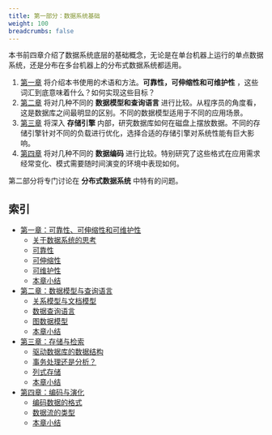 ```yaml
---
title: 第一部分：数据系统基础
weight: 100
breadcrumbs: false
---
```


本书前四章介绍了数据系统底层的基础概念，无论是在单台机器上运行的单点数据系统，还是分布在多台机器上的分布式数据系统都适用。

1. [第一章](/ch1) 将介绍本书使用的术语和方法。**可靠性，可伸缩性和可维护性** ，这些词汇到底意味着什么？如何实现这些目标？
2. [第二章](/ch2) 将对几种不同的 **数据模型和查询语言** 进行比较。从程序员的角度看，这是数据库之间最明显的区别。不同的数据模型适用于不同的应用场景。
3. [第三章](/ch3) 将深入 **存储引擎** 内部，研究数据库如何在磁盘上摆放数据。不同的存储引擎针对不同的负载进行优化，选择合适的存储引擎对系统性能有巨大影响。
4. [第四章](/ch4) 将对几种不同的 **数据编码** 进行比较。特别研究了这些格式在应用需求经常变化、模式需要随时间演变的环境中表现如何。

第二部分将专门讨论在 **分布式数据系统** 中特有的问题。


## 索引

* [第一章：可靠性、可伸缩性和可维护性](/ch1)
    * [关于数据系统的思考](/ch1#关于数据系统的思考)
    * [可靠性](/ch1#可靠性)
    * [可伸缩性](/ch1#可伸缩性)
    * [可维护性](/ch1#可维护性)
    * [本章小结](/ch1#本章小结)
* [第二章：数据模型与查询语言](/ch2)
    * [关系模型与文档模型](/ch2#关系模型与文档模型)
    * [数据查询语言](/ch2#数据查询语言)
    * [图数据模型](/ch2#图数据模型)
    * [本章小结](/ch2#本章小结)
* [第三章：存储与检索](/ch3)
    * [驱动数据库的数据结构](/ch3#驱动数据库的数据结构)
    * [事务处理还是分析？](/ch3#事务处理还是分析)
    * [列式存储](/ch3#列式存储)
    * [本章小结](/ch3#本章小结)
* [第四章：编码与演化](/ch4)
    * [编码数据的格式](/ch4#编码数据的格式)
    * [数据流的类型](/ch4#数据流的类型)
    * [本章小结](/ch4#本章小结)
